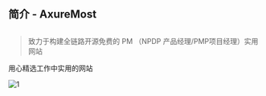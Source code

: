 ## 简介 - AxureMost

##   

> 致力于构建全链路开源免费的 PM （NPDP 产品经理/PMP项目经理）实用网站

用心精选工作中实用的网站

![1](https://github.com/user-attachments/assets/fa915ca1-7066-4d6a-81fc-f11e16925340)
